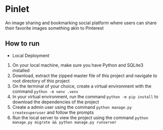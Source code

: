 # Pinlet
An image sharing and bookmarking social platform where users  can share their favorite images something akin to Pinterest

## How to run
- Local Deployment
1. On your local machine, make sure you have Python and SQLite3 installed
2. Download, extract the zipped master file of this project and navigate to root directory of this project
3. On the terminal of your choice, create a virtual environment with the command `python -m venv .venv`
4. In your virtual environment, run the command `python -m pip install` to download the dependencies of the project
5. Create a admin user using the command `python manage.py createsuperuser` and follow the prompts
6. Run the local server to view the project using the command `python manage.py migrate && python manage.py runserver`
